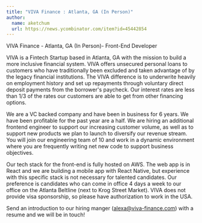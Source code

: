 ```yaml
---
title: "VIVA Finance : Atlanta, GA (In Person)"
author:
  name: aketchum
  url: https://news.ycombinator.com/item?id=45442854
---
```

VIVA Finance - Atlanta, GA (In Person)- Front-End Developer

VIVA is a Fintech Startup based in Atlanta, GA with the mission to build a more inclusive financial system. VIVA offers unsecured personal loans to customers who have traditionally been excluded and taken advantage of by the legacy financial institutions. The VIVA difference is to underwrite heavily on employment history and set up repayments through voluntary direct deposit payments from the borrower&#x27;s paycheck. Our interest rates are less than 1&#x2F;3 of the rates our customers are able to get from other financing options.

We are a VC backed company and have been in business for 6 years. We have been profitable for the past year are a half. We are hiring an additional frontend engineer to support our increasing customer volume, as well as to support new products we plan to launch to diversify our revenue stream. You will join our engineering team of 10 and work in a dynamic environment where you are frequently writing net new code to support business objectives.

Our tech stack for the front-end is fully hosted on AWS. The web app is in React and we are building a mobile app with React Native, but experience with this specific stack is not necessary for talented candidates. Our preference is candidates who can come in office 4 days a week to our office on the Atlanta Beltline (next to Krog Street Market). VIVA does not provide visa sponsorship, so please have authorization to work in the USA.

Send an introduction to our hiring manger (alexa@viva-finance.com) with a resume and we will be in touch!
<JobApplication />
